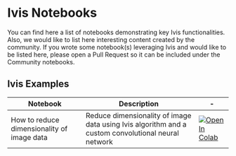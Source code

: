 # Ivis Notebooks

You can find here a list of notebooks demonstrating key Ivis functionalities. Also, we would like to list here interesting content created by the community. If you wrote some notebook(s) leveraging Ivis and would like to be listed here, please open a Pull Request so it can be included under the Community notebooks.

## Ivis Examples

| Notebook | Description|-|
|----------|------------|-|
|  How to reduce dimensionality of image data | Reduce dimensionality of image data using Ivis algorithm and a custom convolutional neural network | [![Open In Colab](https://colab.research.google.com/assets/colab-badge.svg)](https://colab.research.google.com/github/beringresearch/ivis/blob/notebook-examples/notebooks/ivis_cnn_backbone_fashion_mnist.ipynb)|
